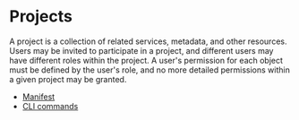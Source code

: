 <!--
    This Source Code Form is subject to the terms of the Mozilla Public
    License, v. 2.0. If a copy of the MPL was not distributed with this
    file, You can obtain one at http://mozilla.org/MPL/2.0/.
-->

<!--
    Copyright 2016 Casey Bisson, Joyent
-->

# Projects

A project is a collection of related services, metadata, and other resources. Users may be invited to participate in a project, and different users may have different roles within the project. A user's permission for each object must be defined by the user's role, and no more detailed permissions within a given project may be granted.

- [Manifest](manifest.md)
- [CLI commands](triton-cli.md)
